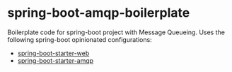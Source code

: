 # spring-boot-amqp-boilerplate
Boilerplate code for spring-boot project with Message Queueing. Uses the following spring-boot opinionated configurations: 
* [spring-boot-starter-web](https://github.com/spring-projects/spring-boot/tree/master/spring-boot-starters/spring-boot-starter-web)
* [spring-boot-starter-amqp](https://github.com/spring-projects/spring-boot/tree/master/spring-boot-starters/spring-boot-starter-amqp)
